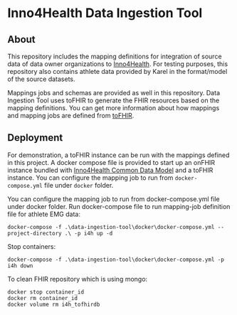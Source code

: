 # Inno4Health Data Ingestion Tool

## About

This repository includes the mapping definitions for integration of source data of 
data owner organizations to [Inno4Health](https://inno4health.eu/). For testing purposes, 
this repository also contains athlete data provided by Karel in the format/model of the source datasets.

Mappings jobs and schemas are provided as well in this repository.
Data Ingestion Tool uses toFHIR to generate the FHIR resources based on the mapping definitions.
You can get more information about how mappings and mapping jobs are defined from [toFHIR](https://github.com/srdc/tofhir).

## Deployment

For demonstration, a toFHIR instance can be run with the mappings defined in this project. A docker compose file is
provided to start up an onFHIR instance bundled with [Inno4Health Common Data Model](https://github.com/inno4health/common-data-model)
and a toFHIR instance. You can configure the mapping job to run from `docker-compose.yml` file under `docker` folder.

You can configure the mapping job to run from docker-compose.yml file under docker folder. 
Run docker-compose file to run mapping-job definition file for athlete EMG data:
```
docker-compose -f .\data-ingestion-tool\docker\docker-compose.yml --project-directory .\ -p i4h up -d
```
Stop containers:
```
docker-compose -f .\data-ingestion-tool\docker\docker-compose.yml -p i4h down
```
To clean FHIR repository which is using mongo:
```
docker stop container_id
docker rm container_id
docker volume rm i4h_tofhirdb
```
